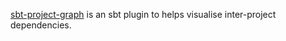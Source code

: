   [sbt-project-graph]: https://github.com/dwijnand/sbt-project-graph

[sbt-project-graph][] is an sbt plugin to helps visualise inter-project dependencies.
